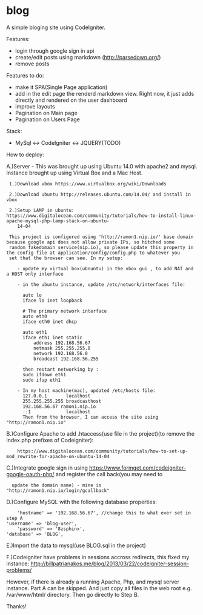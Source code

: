 # blog
A simple bloging site using CodeIgniter.

Features:
  - login through google sign in api
  - create/edit posts using markdown (http://parsedown.org/)
  - remove posts
 
Features to do:
  - make it SPA(Single Page application)
  - add in the edit page the renderd markdown view. Right now, it just adds directly and rendered on the user dashboard
  - improve layouts
  - Pagination on Main page
  - Pagination on Users Page
  
  
Stack: 
  - MySql <-> CodeIgniter <-> JQUERY(TODO)
  
How to deploy: 

  A.)Server - This was brought up using Ubuntu 14.0 with apache2 and mysql. Instance brought up using Virtual Box and a Mac Host.
  
     1.)Download vbox https://www.virtualbox.org/wiki/Downloads
     
     2.)Download ubuntu http://releases.ubuntu.com/14.04/ and install in vbox
     
     2.)Setup LAMP in ubuntu: https://www.digitalocean.com/community/tutorials/how-to-install-linux-apache-mysql-php-lamp-stack-on-ubuntu-
        14-04
        
     This project is configured using 'http://ramon1.nip.io/' base domain because google api does not allow private IPs, so hitched some 
     random fakedomain service(nip.io), so please update this property in the config file at application/config/config.php to whatever you 
     set that the browser can see. In my setup:
     
        - update my virtual box(ubnuntu) in the vbox gui , to add NAT and a HOST only interface
	
        - in the ubuntu instance, update /etc/network/interfaces file:
        
          auto lo
          iface lo inet loopback

          # The primary network interface
          auto eth0
          iface eth0 inet dhcp

          auto eth1
          iface eth1 inet static
              address 192.168.56.67
              netmask 255.255.255.0
              network 192.168.56.0
              broadcast 192.168.56.255
              
          then restart networking by : 
          sudo ifdown eth1
          sudo ifup eth1
          
        - In my host machine(mac), updated /etc/hosts file:
          127.0.0.1       localhost
          255.255.255.255 broadcasthost
          192.168.56.67 ramon1.nip.io
          ::1             localhost
          Then from the browser, I can access the site using "http://ramon1.nip.io"
          
  B.)Configure Apache to add .htaccess(use file in the project)(to remove the index.php prefixes of Codeigniter): 
  
        https://www.digitalocean.com/community/tutorials/how-to-set-up-mod_rewrite-for-apache-on-ubuntu-14-04
        
  C.)Integrate google sign in using https://www.formget.com/codeigniter-google-oauth-php/ and register the call back(you may need to 
  
      update the domain name) - mine is "http://ramon1.nip.io/login/gcallback"
      
  D.)Configure MySQL with the following database properties:
  
        'hostname' => '192.168.56.67', //change this to what ever set in step A
  	'username' => 'blog-user',
      	'password' => '8zsphinx',
	'database' => 'BLOG',
	      
  E.)Import the data to mysql(use BLOG.sql in the project)
    
    
  F.)Codeigniter have problems in sessions accross redirects, this fixed my instance:
        http://billpatrianakos.me/blog/2013/03/22/codeigniter-session-problems/
  
  However, if there is already a running Apache, Php, and mysql server instance. Part A can be skipped. And just copy all files in the web 
  root e.g. /var/www/html/ directory. Then go directly to Step B.
  
 Thanks!

  
    
